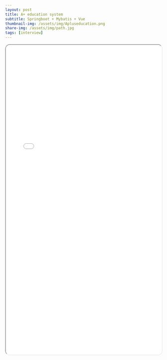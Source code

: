 ```yaml
---
layout: post
title: A+ education system
subtitle: Springboot + Mybatis + Vue
thumbnail-img: /assets/img/Apluseducation.png
share-img: /assets/img/path.jpg
tags: [interview]
---
```




<iframe 
  src="/assets/pdf/MCM-2012496.pdf" 
  width="100%" 
  height="1000px" 
  style="border-radius: 15px;">
</iframe>
